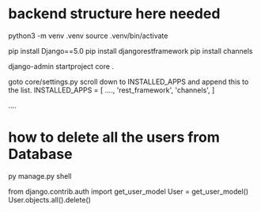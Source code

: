 # backend structure here needed

python3 -m venv .venv
source .venv/bin/activate

pip install Django==5.0
pip install djangorestframework
pip install channels

django-admin startproject core .

goto core/settings.py scroll down to INSTALLED_APPS
and append this to the list.
INSTALLED_APPS = [
  ....,
  'rest_framework',
  'channels',
]

....


# how to delete all the users from Database

py manage.py shell

from django.contrib.auth import get_user_model
User = get_user_model()
User.objects.all().delete()
